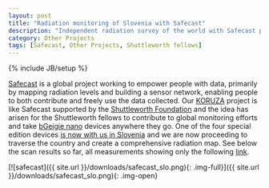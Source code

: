 ```yaml
---
layout: post
title: "Radiation monitoring of Slovenia with Safecast"
description: "Independent radiation survey of the world with Safecast project"
category: Other Projects
tags: [Safecast, Other Projects, Shuttleworth fellows]
---
```

{% include JB/setup %}

[Safecast](http://safecast.org) is a global project working to empower people with data, primarily by mapping radiation levels and building a sensor network, enabling people to both contribute and freely use the data collected. Our [KORUZA](http://koruza.net) project is like Safecast supported by the [Shuttleworth Foundation](http://www.shuttleworthfoundation.org) and the idea has arisen for the Shuttleworth fellows to contribute to global monitoring efforts and take [bGeigie nano](http://blog.safecast.org/bgeigie-nano/) devices anywhere they go. One of the four special edition devices [is now with us in Slovenia](http://blog.safecast.org/2015/06/safecast-x-shuttleworth/) and we are now proceeding to traverse the country and create a comprehensive radiation map. See below the scan results so far, all measurements showing only the following [link](http://safecast.org/tilemap/?y=46.171&x=15.024&z=9).

[![safecast]({{ site.url }}/downloads/safecast_slo.png){: .img-full}]({{ site.url }}/downloads/safecast_slo.png){: .img-open}

 
 



